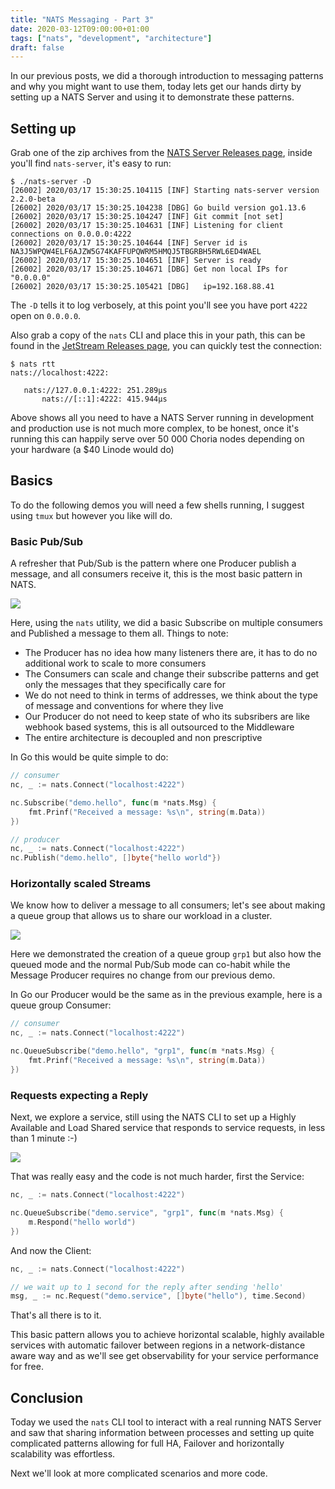```yaml
---
title: "NATS Messaging - Part 3"
date: 2020-03-12T09:00:00+01:00
tags: ["nats", "development", "architecture"]
draft: false
---
```


In our previous posts, we did a thorough introduction to messaging patterns and why you might want to use them, today lets get our hands dirty by setting up a NATS Server and using it to demonstrate these patterns.

## Setting up

Grab one of the zip archives from the [NATS Server Releases page](https://github.com/nats-io/nats-server/releases), inside you'll find `nats-server`, it's easy to run:

```nohighlight
$ ./nats-server -D
[26002] 2020/03/17 15:30:25.104115 [INF] Starting nats-server version 2.2.0-beta
[26002] 2020/03/17 15:30:25.104238 [DBG] Go build version go1.13.6
[26002] 2020/03/17 15:30:25.104247 [INF] Git commit [not set]
[26002] 2020/03/17 15:30:25.104631 [INF] Listening for client connections on 0.0.0.0:4222
[26002] 2020/03/17 15:30:25.104644 [INF] Server id is NA3J5WPQW4ELF6AJZW5G74KAFFUPQWRM5HMQJ5TBGRBH5RWL6ED4WAEL
[26002] 2020/03/17 15:30:25.104651 [INF] Server is ready
[26002] 2020/03/17 15:30:25.104671 [DBG] Get non local IPs for "0.0.0.0"
[26002] 2020/03/17 15:30:25.105421 [DBG]   ip=192.168.88.41
```

The `-D` tells it to log verbosely, at this point you'll see you have port `4222` open on `0.0.0.0`.

Also grab a copy of the `nats` CLI and place this in your path, this can be found in the [JetStream Releases page](https://github.com/nats-io/jetstream/releases), you can quickly test the connection:

```nohighlight
$ nats rtt
nats://localhost:4222:

   nats://127.0.0.1:4222: 251.289µs
       nats://[::1]:4222: 415.944µs
```

Above shows all you need to have a NATS Server running in development and production use is not much more complex, to be honest, once it's running this can happily serve over 50 000 Choria nodes depending on your hardware (a $40 Linode would do)

<!--more-->

## Basics

To do the following demos you will need a few shells running, I suggest using `tmux` but however you like will do. 

### Basic Pub/Sub

A refresher that Pub/Sub is the pattern where one Producer publish a message, and all consumers receive it, this is the most basic pattern in NATS.

![](/blog/mom/pub-sub.png)

<script id="asciicast-8V8PZvhZYnBI8e3xo2Xc3eBbC" src="https://asciinema.org/a/8V8PZvhZYnBI8e3xo2Xc3eBbC.js?autoplay=0&size=small" async></script>

Here, using the `nats` utility, we did a basic Subscribe on multiple consumers and Published a message to them all.  Things to note:

 * The Producer has no idea how many listeners there are, it has to do no additional work to scale to more consumers
 * The Consumers can scale and change their subscribe patterns and get only the messages that they specifically care for
 * We do not need to think in terms of addresses, we think about the type of message and conventions for where they live
 * Our Producer do not need to keep state of who its subsribers are like webhook based systems, this is all outsourced to the Middleware
 * The entire architecture is decoupled and non prescriptive

In Go this would be quite simple to do:

```go
// consumer
nc, _ := nats.Connect("localhost:4222")

nc.Subscribe("demo.hello", func(m *nats.Msg) {
    fmt.Prinf("Received a message: %s\n", string(m.Data))
})
```

```go
// producer
nc, _ := nats.Connect("localhost:4222")
nc.Publish("demo.hello", []byte{"hello world"})
```

### Horizontally scaled Streams

We know how to deliver a message to all consumers; let's see about making a queue group that allows us to share our workload in a cluster.

![](/blog/mom/queue-grp.png)

<script id="asciicast-Bycsu10BItgEMuwlv89aQX0vJ" src="https://asciinema.org/a/Bycsu10BItgEMuwlv89aQX0vJ.js?autoplay=0&size=small" async></script>

Here we demonstrated the creation of a queue group `grp1` but also how the queued mode and the normal Pub/Sub mode can co-habit while the Message Producer requires no change from our previous demo.

In Go our Producer would be the same as in the previous example, here is a queue group Consumer:

```go
// consumer
nc, _ := nats.Connect("localhost:4222")

nc.QueueSubscribe("demo.hello", "grp1", func(m *nats.Msg) {
    fmt.Prinf("Received a message: %s\n", string(m.Data))
})
```

### Requests expecting a Reply

Next, we explore a service, still using the NATS CLI to set up a Highly Available and Load Shared service that responds to service requests, in less than 1 minute :-)

![](/blog/mom/weather-service.png)

<script id="asciicast-3ZGdZCz4AGJ0mW2IRxhOqV1Sf" src="https://asciinema.org/a/3ZGdZCz4AGJ0mW2IRxhOqV1Sf.js?autoplay=0&size=small" async></script>

That was really easy and the code is not much harder, first the Service:

```go
nc, _ := nats.Connect("localhost:4222")

nc.QueueSubscribe("demo.service", "grp1", func(m *nats.Msg) {
    m.Respond("hello world")
})
```

And now the Client:

```go
nc, _ := nats.Connect("localhost:4222")

// we wait up to 1 second for the reply after sending 'hello'
msg, _ := nc.Request("demo.service", []byte("hello"), time.Second)
```

That's all there is to it. 

This basic pattern allows you to achieve horizontal scalable, highly available services with automatic failover between regions in a network-distance aware way and as we'll see get observability for your service performance for free.

## Conclusion

Today we used the `nats` CLI tool to interact with a real running NATS Server and saw that sharing information between processes and setting up quite complicated patterns allowing for full HA, Failover and horizontally scalability was effortless.  

Next we'll look at more complicated scenarios and more code.

